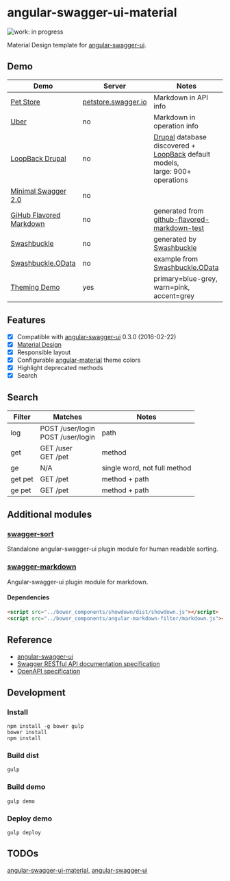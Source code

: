 # angular-swagger-ui-material

![work: in progress](https://img.shields.io/badge/work-in%20progress-orange.svg?style=flat)

Material Design template for [angular-swagger-ui](https://github.com/Orange-OpenSource/angular-swagger-ui).

## Demo

| Demo  | Server | Notes |
| --- | --- | --- |
| [Pet Store](http://darosh.github.io/angular-swagger-ui-material) | [petstore.swagger.io](http://petstore.swagger.io) | Markdown in API info |
| [Uber](http://darosh.github.io/angular-swagger-ui-material/#?url=https://cdn.rawgit.com/OAI/OpenAPI-Specification/master/examples/v2.0/json/uber.json) | no | Markdown in operation info |
| [LoopBack Drupal](http://darosh.github.io/angular-swagger-ui-material/#?url=http://darosh.github.io/angular-swagger-ui-material/swagger-drupal.json) | no | [Drupal](https://www.drupal.org/) database discovered + [LoopBack](http://loopback.io/) default models, <br> large: 900+ operations |
| [Minimal Swagger 2.0](http://darosh.github.io/angular-swagger-ui-material/#?url=http://darosh.github.io/angular-swagger-ui-material/swagger-minimal.json) | no | |
| [GiHub Flavored Markdown](http://darosh.github.io/angular-swagger-ui-material/#?url=http://darosh.github.io/angular-swagger-ui-material/swagger-gfm.json) | no | generated from [github-flavored-markdown-test](https://github.com/suan/github-flavored-markdown-test) |
| [Swashbuckle](http://darosh.github.io/angular-swagger-ui-material/#?url=http://darosh.github.io/angular-swagger-ui-material/swagger-swashbuckle.json) | no | generated by [Swashbuckle](https://github.com/domaindrivendev/Swashbuckle) |
| [Swashbuckle.OData](http://darosh.github.io/angular-swagger-ui-material/#?url=http://darosh.github.io/angular-swagger-ui-material/swagger-swashbuckle-odata.json) | no | example from [Swashbuckle.OData](https://github.com/rbeauchamp/Swashbuckle.OData) |
| [Theming Demo](http://darosh.github.io/angular-swagger-ui-material/?primary=blue-grey&warn=pink&accent=grey) | yes | primary=blue-grey, warn=pink, accent=grey |

## Features

* [x] Compatible with [angular-swagger-ui](https://github.com/Orange-OpenSource/angular-swagger-ui) 0.3.0 (2016-02-22)
* [x] [Material Design](https://www.google.com/design/spec/material-design/introduction.html)
* [x] Responsible layout
* [x] Configurable [angular-material](https://material.angularjs.org) theme colors
* [x] Highlight deprecated methods
* [x] Search

## Search

| Filter | Matches | Notes |
| --- | --- | --- |
| log | POST /user/login <br> POST /user/login| path |
| get | GET /user <br> GET /pet | method |
| ge | N/A | single word, not full method |
| get pet | GET /pet | method + path |
| ge pet | GET /pet | method + path |

## Additional modules

### [swagger-sort](./src/modules/swagger-sort.js)

Standalone angular-swagger-ui plugin module for human readable sorting.

### [swagger-markdown](./src/modules/swagger-markdown.js)

Angular-swagger-ui plugin module for markdown.

#### Dependencies

```html
<script src="../bower_components/showdown/dist/showdown.js"></script>
<script src="../bower_components/angular-markdown-filter/markdown.js"></script>
```

## Reference

* [angular-swagger-ui](https://github.com/Orange-OpenSource/angular-swagger-ui)
* [Swagger RESTful API documentation specification](http://swagger.io/specification/)
* [OpenAPI specification](https://github.com/OAI/OpenAPI-Specification)

## Development

### Install

```shell
npm install -g bower gulp
bower install
npm install
```

### Build dist

```shell
gulp
```

### Build demo

```shell
gulp demo
```

### Deploy demo

```shell
gulp deploy
```

## TODOs

[angular-swagger-ui-material](https://github.com/darosh/angular-swagger-ui-material/search?q=TODO&type=Code&utf8=%E2%9C%93), [angular-swagger-ui](https://github.com/Orange-OpenSource/angular-swagger-ui/search?q=TODO&type=Code&utf8=%E2%9C%93)
